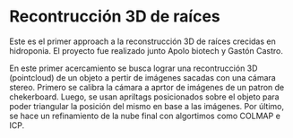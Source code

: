 # Recontrucción 3D de raíces

Este es el primer approach a la reconstrucción 3D de raíces crecidas en hidroponia. El proyecto fue realizado junto Apolo biotech y Gastón Castro.

En este primer acercamiento se busca lograr una recontrucción 3D (pointcloud) de un objeto a pertir de imágenes sacadas con una cámara stereo. Primero se calibra la cámara a aprtor de imágenes de un patron de chekerboard. Luego, se usan apriltags posicionados sobre el objeto para poder triangular la posición del mismo en base a las imágenes. Por último, se hace un refinamiento de la nube final con algortimos como COLMAP e ICP.
